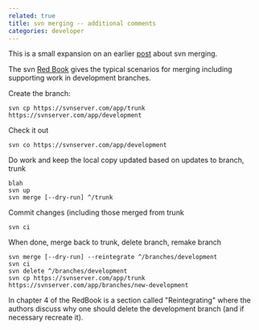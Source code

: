 ```yaml
---
related: true
title: svn merging -- additional comments
categories: developer
---
```

This is a small expansion on an earlier [post][1] about svn merging.

The svn [Red Book][2] gives the typical scenarios for merging including
supporting work in development branches.

Create the branch:

    svn cp https://svnserver.com/app/trunk https://svnserver.com/app/development

Check it out

    svn co https://svnserver.com/app/development

Do work and keep the local copy updated based on updates to branch, trunk

    blah
    svn up
    svn merge [--dry-run] ^/trunk

Commit changes (including those merged from trunk

    svn ci

When done, merge back to trunk, delete branch, remake branch

    svn merge [--dry-run] --reintegrate ^/branches/development
    svn ci
    svn delete ^/branches/development
    svn cp https://svnserver.com/app/trunk https://svnserver.com/app/branches/new-development

In chapter 4 of the RedBook is a section called "Reintegrating" where the
authors discuss why one should delete the development branch (and if necessary
recreate it).

[1]: /2009/09/27/merging-with-svn-16.html
[2]: http://svnbook.red-bean.com/nightly/en/svn-book.pdf

